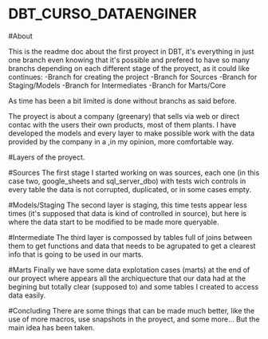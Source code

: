# DBT_CURSO_DATAENGINER

#About

This is the readme doc about the first proyect in DBT, it's everything in just one branch
even knowing that it's possible and prefered to have so many branchs depending on each
different stage of the proyect, as it could like continues:
-Branch for creating the project
-Branch for Sources
-Branch for Staging/Models
-Branch for Intermediates
-Branch for Marts/Core

As time has been a bit limited is done without branchs as said before.

The proyect is about a company (greenary) that sells via web or direct contac with the users
their own products, most of them plants. I have developed the models and every layer to make
possible work with the data provided by the company in a ,in my opinion, more comfortable way.

#Layers of the proyect.

#Sources
The first stage I started working on was sources, each one (in this case two, google_sheets and
sql_server_dbo) with tests wich controls in every table the data is not corrupted, duplicated,
or in some cases empty.

#Models/Staging
The second layer is staging, this time tests appear less times (it's supposed that data is kind
of controlled in source), but here is where the data start to be modified to be made more queryable.

#Intermediate
The third layer is compossed by tables full of joins between them to get functions and data that
needs to be agrupated to get a clearest info that is going to be used in our marts.

#Marts
Finally we have some data explotation cases (marts) at the end of our proyect where appears all
the archiquecture that our data had at the begining but totally clear (supposed to) and some
tables I created to access data easily.

#Concluding
There are some things that can be made much better, like the use of more macros, use snapshots in
the proyect, and some more... But the main idea has been taken.